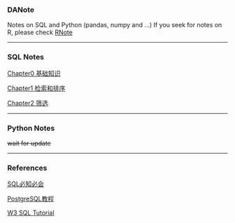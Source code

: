 ### DANote
Notes on SQL and Python (pandas, numpy and ...) 
If you seek for notes on R, please check [RNote](https://github.com/KatouMegumii/RNote)

---

### SQL Notes

[Chapter0 基础知识](https://github.com/KatouMegumii/DANote/blob/main/SQL0-Foundation.md)

[Chapter1 检索和排序](https://github.com/KatouMegumii/DANote/blob/main/SQL1-SELECT.md) 

[Chapter2 筛选](https://github.com/KatouMegumii/DANote/blob/main/SQL2-WHERE.md) 

---
### Python Notes

~~wait for update~~

---
### **References** 

[SQL必知必会](https://github.com/Roggu123/DataAnalysis/blob/master/References/SQL%E5%BF%85%E7%9F%A5%E5%BF%85%E4%BC%9A-%E4%B8%AD%E6%96%87-%E7%AC%AC4%E7%89%88.pdf)  

[PostgreSQL教程](https://www.runoob.com/postgresql/postgresql-tutorial.html)  

[W3 SQL Tutorial](https://www.w3schools.com/sql/default.asp) 
